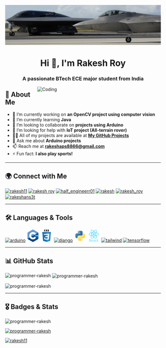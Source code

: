 ![logo](https://github.com/Programmer-Rakesh/Programmer-Rakesh/blob/main/Brothers.jpg)
<h1 align="center">Hi 👋, I'm Rakesh Roy</h1>
<h3 align="center">A passionate BTech ECE major student from India</h3>

<img align="right" alt="Coding" width="400" src="https://mir-s3-cdn-cf.behance.net/project_modules/hd/06f21a161921919.63cd7887d0a70.gif">

## 🚀 About Me  
- 🔭 I’m currently working on **an OpenCV project using computer vision**  
- 🌱 I’m currently learning **Java**  
- 👯 I’m looking to collaborate on **projects using Arduino**  
- 🤝 I’m looking for help with **IoT project (All-terrain rover)**  
- 👨‍💻 All of my projects are available at **[My GitHub Projects](https://github.com/Programmer-Rakesh/My_Projects)**  
- 💬 Ask me about **Arduino projects**  
- 📫 Reach me at **rakeshaps8866@gmail.com**  
- ⚡ Fun fact: **I also play sports!**  

---

## 🌍 Connect with Me  
<p align="left">
<a href="https://twitter.com/rakesh11" target="blank"><img align="center" src="https://raw.githubusercontent.com/rahuldkjain/github-profile-readme-generator/master/src/images/icons/Social/twitter.svg" alt="rakesh11" height="30" width="40" /></a>
<a href="https://linkedin.com/in/rakesh roy" target="blank"><img align="center" src="https://raw.githubusercontent.com/rahuldkjain/github-profile-readme-generator/master/src/images/icons/Social/linked-in-alt.svg" alt="rakesh roy" height="30" width="40" /></a>
<a href="https://instagram.com/half_engineerr01" target="blank"><img align="center" src="https://raw.githubusercontent.com/rahuldkjain/github-profile-readme-generator/master/src/images/icons/Social/instagram.svg" alt="half_engineerr01" height="30" width="40" /></a>
<a href="https://www.hackerrank.com/rakesh" target="blank"><img align="center" src="https://raw.githubusercontent.com/rahuldkjain/github-profile-readme-generator/master/src/images/icons/Social/hackerrank.svg" alt="rakesh" height="30" width="40" /></a>
<a href="https://www.leetcode.com/rakesh_roy" target="blank"><img align="center" src="https://raw.githubusercontent.com/rahuldkjain/github-profile-readme-generator/master/src/images/icons/Social/leet-code.svg" alt="rakesh_roy" height="30" width="40" /></a>
<a href="https://auth.geeksforgeeks.org/user/rakeshans3t" target="blank"><img align="center" src="https://raw.githubusercontent.com/rahuldkjain/github-profile-readme-generator/master/src/images/icons/Social/geeks-for-geeks.svg" alt="rakeshans3t" height="30" width="40" /></a>
</p>

---

## 🛠️ Languages & Tools  
<p align="left">  
  <a href="https://www.arduino.cc/" target="_blank"><img src="https://cdn.worldvectorlogo.com/logos/arduino-1.svg" alt="arduino" width="40" height="40"/></a> 
  <a href="https://www.w3schools.com/cpp/" target="_blank"><img src="https://raw.githubusercontent.com/devicons/devicon/master/icons/cplusplus/cplusplus-original.svg" alt="cplusplus" width="40" height="40"/></a> 
  <a href="https://www.w3schools.com/css/" target="_blank"><img src="https://raw.githubusercontent.com/devicons/devicon/master/icons/css3/css3-original-wordmark.svg" alt="css3" width="40" height="40"/></a>  
  <a href="https://www.djangoproject.com/" target="_blank"><img src="https://cdn.worldvectorlogo.com/logos/django.svg" alt="django" width="40" height="40"/></a>  
  <a href="https://www.python.org" target="_blank"><img src="https://raw.githubusercontent.com/devicons/devicon/master/icons/python/python-original.svg" alt="python" width="40" height="40"/></a>  
  <a href="https://reactjs.org/" target="_blank"><img src="https://raw.githubusercontent.com/devicons/devicon/master/icons/react/react-original-wordmark.svg" alt="react" width="40" height="40"/></a>  
  <a href="https://tailwindcss.com/" target="_blank"><img src="https://www.vectorlogo.zone/logos/tailwindcss/tailwindcss-icon.svg" alt="tailwind" width="40" height="40"/></a>  
  <a href="https://www.tensorflow.org" target="_blank"><img src="https://www.vectorlogo.zone/logos/tensorflow/tensorflow-icon.svg" alt="tensorflow" width="40" height="40"/></a>  
</p>

---

## 📊 GitHub Stats  
<p><img align="left" src="https://github-readme-stats.vercel.app/api/top-langs?username=programmer-rakesh&show_icons=true&locale=en&layout=compact" alt="programmer-rakesh" /></p>

<p>&nbsp;<img align="center" src="https://github-readme-stats.vercel.app/api?username=programmer-rakesh&show_icons=true&locale=en" alt="programmer-rakesh" /></p>

<p><img align="center" src="https://github-readme-streak-stats.herokuapp.com/?user=programmer-rakesh&" alt="programmer-rakesh" /></p>

---

## 🎖️ Badges & Stats  
<p align="left"> 
  <img src="https://komarev.com/ghpvc/?username=programmer-rakesh&label=Profile%20views&color=0e75b6&style=flat" alt="programmer-rakesh" />
</p>

<p align="left"> 
  <a href="https://github.com/ryo-ma/github-profile-trophy">
    <img src="https://github-profile-trophy.vercel.app/?username=programmer-rakesh" alt="programmer-rakesh" />
  </a> 
</p>

<p align="left"> 
  <a href="https://twitter.com/rakesh11" target="blank">
    <img src="https://img.shields.io/twitter/follow/rakesh11?logo=twitter&style=for-the-badge" alt="rakesh11" />
  </a> 
</p>
